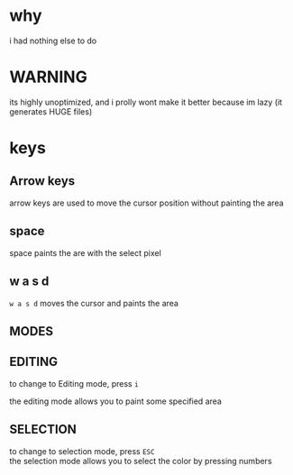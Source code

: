 # why

i had nothing else to do
 
 
# WARNING

its highly unoptimized, and i prolly wont make it better because im lazy (it generates HUGE files)


# keys 

## Arrow keys 
arrow keys are used to move the cursor position without painting the area 

## space 
space paints the are with the select pixel 

## w a s d 

`w a s d` moves the cursor and paints the area 

## MODES

## EDITING

to change to Editing mode, press `i`
<br>

the editing mode allows you to paint some specified area


## SELECTION

to change to selection mode, press `ESC` 
<br>
the selection mode allows you to select the color by pressing numbers
